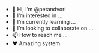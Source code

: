 - 👋 Hi, I’m @petandvori
- 👀 I’m interested in ...
- 🌱 I’m currently learning ...
- 💞️ I’m looking to collaborate on ...
- 📫 How to reach me ...
- ❤️ Amazing system 
<!---
petandvori/petandvori is a ✨ special ✨ repository because its `README.md` (this file) appears on your GitHub profile.
You can click the Preview link to take a look at your changes.
--->
